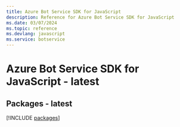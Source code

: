 ```yaml
---
title: Azure Bot Service SDK for JavaScript
description: Reference for Azure Bot Service SDK for JavaScript
ms.date: 03/07/2024
ms.topic: reference
ms.devlang: javascript
ms.service: botservice
---
```

# Azure Bot Service SDK for JavaScript - latest
## Packages - latest
[!INCLUDE [packages](bot-service-index.md)]